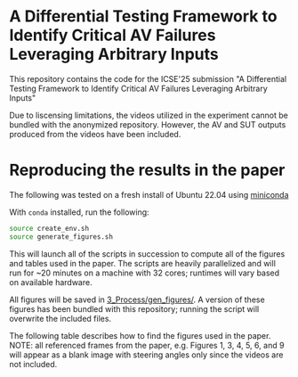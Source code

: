# A Differential Testing Framework to Identify Critical AV Failures Leveraging Arbitrary Inputs
This repository contains the code for the ICSE'25 submission "A Differential Testing Framework to Identify Critical AV Failures Leveraging Arbitrary Inputs"

Due to liscensing limitations, the videos utilized in the experiment cannot be bundled with the anonymized repository. However, the AV and SUT outputs produced from the videos have been included.

# Reproducing the results in the paper
The following was tested on a fresh install of Ubuntu 22.04 using [miniconda](https://docs.conda.io/projects/conda/en/latest/user-guide/install/linux.html)

With `conda` installed, run the following:

```bash
source create_env.sh
source generate_figures.sh
```

This will launch all of the scripts in succession to compute all of the figures and tables used in the paper. The scripts are heavily parallelized and will run for ~20 minutes on a machine with 32 cores; runtimes will vary based on available hardware.

All figures will be saved in [3_Process/gen_figures/](3_Process/gen_figures). A version of these figures has been bundled with this repository; running the script will overwrite the included files.

The following table describes how to find the figures used in the paper.
NOTE: all referenced frames from the paper, e.g. Figures 1, 3, 4, 5, 6, and 9 will appear as a blank image with steering angles only since the videos are not included.

